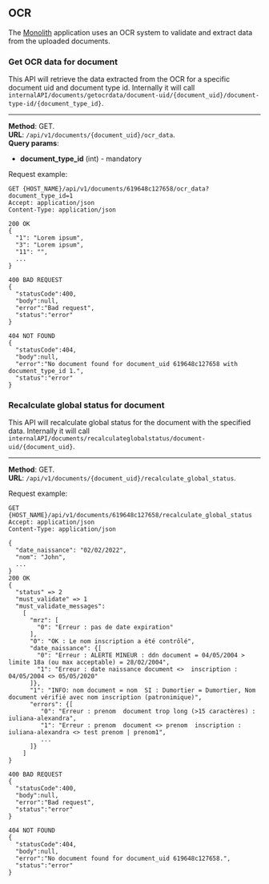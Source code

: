## OCR
The [Monolith](../Monolith.md) application uses an OCR system to validate and extract data from the uploaded documents.
### Get OCR data for document
This API will retrieve the data extracted from the OCR for a specific document uid and document type id. Internally it 
will call `internalAPI/documents/getocrdata/document-uid/{document_uid}/document-type-id/{document_type_id}`. 

---
__Method__: GET.  
__URL__: `/api/v1/documents/{document_uid}/ocr_data`.  
__Query params__:
- __document_type_id__ (int) - mandatory
  
Request example:

```http request
GET {HOST_NAME}/api/v1/documents/619648c127658/ocr_data?document_type_id=1
Accept: application/json 
Content-Type: application/json 

200 OK
{
  "1": "Lorem ipsum",
  "3": "Lorem ipsum",
  "11": "",
  ...
}

400 BAD REQUEST
{
  "statusCode":400,
  "body":null,
  "error":"Bad request",
  "status":"error"
}

404 NOT FOUND
{
  "statusCode":404,
  "body":null,
  "error":"No document found for document_uid 619648c127658 with document_type_id 1.",
  "status":"error"
}
```
### Recalculate global status for document
This API will recalculate global status for the document with the specified data. Internally it
will call `internalAPI/documents/recalculateglobalstatus/document-uid/{document_uid}`.

---
__Method__: GET.  
__URL__: `/api/v1/documents/{document_uid}/recalculate_global_status`.  
  
Request example:

```http request
GET {HOST_NAME}/api/v1/documents/619648c127658/recalculate_global_status
Accept: application/json 
Content-Type: application/json 

{
  "date_naissance": "02/02/2022",
  "nom": "John",
  ...
}
200 OK
{
  "status" => 2
  "must_validate" => 1
  "must_validate_messages": 
    [
      "mrz": [
        "0": "Erreur : pas de date expiration"
      ],
      "0": "OK : Le nom inscription a été contrôlé",
      "date_naissance": {[
        "0": "Erreur : ALERTE MINEUR : ddn document = 04/05/2004 > limite 18a (ou max acceptable) = 28/02/2004",
        "1": "Erreur : date naissance document <>  inscription : 04/05/2004 <> 05/05/2020"
      ]},
      "1": "INFO: nom document = nom  SI : Dumortier = Dumortier, Nom document vérifié avec nom inscription (patronimique)",
      "errors": {[
         "0": "Erreur : prenom  document trop long (>15 caractères) : iuliana-alexandra",
         "1": "Erreur : prenom  document <> prenom  inscription : iuliana-alexandra <> test prenom | prenom1",
         ...
      ]}
    ]
}

400 BAD REQUEST
{
  "statusCode":400,
  "body":null,
  "error":"Bad request",
  "status":"error"
}

404 NOT FOUND
{
  "statusCode":404,
  "body":null,
  "error":"No document found for document_uid 619648c127658.",
  "status":"error"
}
```
